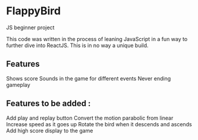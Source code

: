 # FlappyBird
JS beginner project

This code was written in the process of leaning JavaScript in a fun way to further dive into ReactJS. This is in no way a unique build.

## Features
Shows score
Sounds in the game for different events
Never ending gameplay

## Features to be added :
Add play and replay button
Convert the motion parabolic from linear
Increase speed as it goes up
Rotate the bird when it descends and ascends
Add high score display to the game
